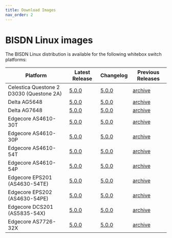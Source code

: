 ```yaml
---
title: Download Images
nav_order: 2
---
```


# BISDN Linux images

The BISDN Linux distribution is available for the following whitebox switch platforms:


| Platform                                 | Latest Release | Changelog | Previous Releases |
|------------------------------------------|----------------|---------------|-------------------|
| Celestica Questone 2 D3030 (Questone 2A) | [5.0.0](http://repo.bisdn.de/pub/onie/generic-x86-64/onie-bisdn-generic-x86-64-v5.0.0.bin) | [5.0.0](http://repo.bisdn.de/pub/onie/generic-x86-64/onie-bisdn-generic-x86-64-v5.0.0-changelog.txt) | [archive](http://repo.bisdn.de/pub/onie/cel-questone-2a/) |
| Delta AG5648                             | [5.0.0](http://repo.bisdn.de/pub/onie/generic-x86-64/onie-bisdn-generic-x86-64-v5.0.0.bin) | [5.0.0](http://repo.bisdn.de/pub/onie/generic-x86-64/onie-bisdn-generic-x86-64-v5.0.0-changelog.txt) | [archive](http://repo.bisdn.de/pub/onie/agema-ag5648/) |
| Delta AG7648                             | [5.0.0](http://repo.bisdn.de/pub/onie/generic-x86-64/onie-bisdn-generic-x86-64-v5.0.0.bin) | [5.0.0](http://repo.bisdn.de/pub/onie/generic-x86-64/onie-bisdn-generic-x86-64-v5.0.0-changelog.txt) | [archive](http://repo.bisdn.de/pub/onie/agema-ag7648/) |
| Edgecore AS4610-30T                      | [5.0.0](http://repo.bisdn.de/pub/onie/generic-armel-iproc/onie-bisdn-generic-armel-iproc-v5.0.0.bin) | [5.0.0](http://repo.bisdn.de/pub/onie/generic-armel-iproc/onie-bisdn-generic-armel-iproc-v5.0.0-changelog.txt) | [archive](http://repo.bisdn.de/pub/onie/accton-as4610/) |
| Edgecore AS4610-30P                      | [5.0.0](http://repo.bisdn.de/pub/onie/generic-armel-iproc/onie-bisdn-generic-armel-iproc-v5.0.0.bin) | [5.0.0](http://repo.bisdn.de/pub/onie/generic-armel-iproc/onie-bisdn-generic-armel-iproc-v5.0.0-changelog.txt) | [archive](http://repo.bisdn.de/pub/onie/accton-as4610/) |
| Edgecore AS4610-54T                      | [5.0.0](http://repo.bisdn.de/pub/onie/generic-armel-iproc/onie-bisdn-generic-armel-iproc-v5.0.0.bin) | [5.0.0](http://repo.bisdn.de/pub/onie/generic-armel-iproc/onie-bisdn-generic-armel-iproc-v5.0.0-changelog.txt) | [archive](http://repo.bisdn.de/pub/onie/accton-as4610/) |
| Edgecore AS4610-54P                      | [5.0.0](http://repo.bisdn.de/pub/onie/generic-armel-iproc/onie-bisdn-generic-armel-iproc-v5.0.0.bin) | [5.0.0](http://repo.bisdn.de/pub/onie/generic-armel-iproc/onie-bisdn-generic-armel-iproc-v5.0.0-changelog.txt) | [archive](http://repo.bisdn.de/pub/onie/accton-as4610/) |
| Edgecore EPS201 (AS4630-54TE)            | [5.0.0](http://repo.bisdn.de/pub/onie/generic-x86-64/onie-bisdn-generic-x86-64-v5.0.0.bin) | [5.0.0](http://repo.bisdn.de/pub/onie/generic-x86-64/onie-bisdn-generic-x86-64-v5.0.0-changelog.txt) | [archive](http://repo.bisdn.de/pub/onie/accton-as4630-54pe/) |
| Edgecore EPS202 (AS4630-54PE)            | [5.0.0](http://repo.bisdn.de/pub/onie/generic-x86-64/onie-bisdn-generic-x86-64-v5.0.0.bin) | [5.0.0](http://repo.bisdn.de/pub/onie/generic-x86-64/onie-bisdn-generic-x86-64-v5.0.0-changelog.txt) | [archive](http://repo.bisdn.de/pub/onie/accton-as4630-54pe/) |
| Edgecore DCS201 (AS5835-54X)             | [5.0.0](http://repo.bisdn.de/pub/onie/generic-x86-64/onie-bisdn-generic-x86-64-v5.0.0.bin) | [5.0.0](http://repo.bisdn.de/pub/onie/generic-x86-64/onie-bisdn-generic-x86-64-v5.0.0-changelog.txt) | [archive](http://repo.bisdn.de/pub/onie/accton-as5835-54x/) |
| Edgecore AS7726-32X                      | [5.0.0](http://repo.bisdn.de/pub/onie/generic-x86-64/onie-bisdn-generic-x86-64-v5.0.0.bin) | [5.0.0](http://repo.bisdn.de/pub/onie/generic-x86-64/onie-bisdn-generic-x86-64-v5.0.0-changelog.txt) | [archive](http://repo.bisdn.de/pub/onie/accton-as7726-32x/) |
